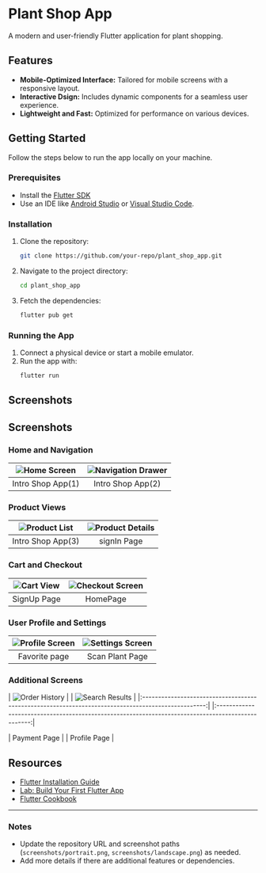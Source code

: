 # Plant Shop App

A modern and user-friendly Flutter application for plant shopping.

## Features

- **Mobile-Optimized Interface:** Tailored for mobile screens with a responsive layout.
- **Interactive Dsign:** Includes dynamic components for a seamless user experience.
- **Lightweight and Fast:** Optimized for performance on various devices.

## Getting Started

Follow the steps below to run the app locally on your machine.

### Prerequisites

- Install the [Flutter SDK](https://docs.flutter.dev/get-started/install)
- Use an IDE like [Android Studio](https://developer.android.com/studio) or [Visual Studio Code](https://code.visualstudio.com/).

### Installation

1. Clone the repository:
   ```bash
   git clone https://github.com/your-repo/plant_shop_app.git
   ```
2. Navigate to the project directory:
   ```bash
   cd plant_shop_app
   ```
3. Fetch the dependencies:
   ```bash
   flutter pub get
   ```

### Running the App

1. Connect a physical device or start a mobile emulator.
2. Run the app with:
   ```bash
   flutter run
   ```

## Screenshots
## Screenshots

### Home and Navigation
| ![Home Screen](https://github.com/user-attachments/assets/b5793e35-4ee3-49e7-8b29-06942233d8be) | ![Navigation Drawer](https://github.com/user-attachments/assets/84f7b97e-6c08-46c4-a19b-6488388982fb) |
|:-------------------------------------------------------------------------------------------------:|:----------------------------------------------------------------------------------------------------:|
| Intro Shop App(1)                                                                                     |Intro Shop App(2)                                                                                   |

### Product Views
| ![Product List](https://github.com/user-attachments/assets/63758f87-7460-47bd-a3ad-d7bb38de11dd) | ![Product Details](https://github.com/user-attachments/assets/53b3ea9f-de08-41d1-9ecd-bc97ed59b7ce) |
|:------------------------------------------------------------------------------------------------:|:----------------------------------------------------------------------------------------------------:|
| Intro Shop App(3)                                                                                    | signIn Page                                                                                     |

### Cart and Checkout
| ![Cart View](https://github.com/user-attachments/assets/f31ca81c-75fe-4c03-bebb-ae2be6a50a95) | ![Checkout Screen](https://github.com/user-attachments/assets/4bc6528e-17a0-4166-afdb-870b184e1b3e) |
|:---------------------------------------------------------------------------------------------:|:---------------------------------------------------------------------------------------------------:|
| SignUp Page                                                                                          | HomePage                                                                                           |

### User Profile and Settings
| ![Profile Screen](https://github.com/user-attachments/assets/7ec62562-ff56-4fdb-ade9-caabff018587) | ![Settings Screen](https://github.com/user-attachments/assets/bd21cfc5-54bd-480d-bf02-63d1b0e26c5c) |
|:--------------------------------------------------------------------------------------------------:|:---------------------------------------------------------------------------------------------------:|
| Favorite page                                                                                   | Scan Plant Page                                                                                     |

### Additional Screens
| ![Order History](https://github.com/user-attachments/assets/88f8bf3b-ed1d-4ccc-b7b4-f63503393abf) | | ![Search Results](https://github.com/user-attachments/assets/b4da9c2b-2545-475e-ab0f-5720cc7ac0d6) |
|:--------------------------------------------------------------------------------------------------:|  |:-------------------------------------------------------------------------------------------------:|

| Payment Page                                                                                   |      | Profile Page                                                                                  |




## Resources

- [Flutter Installation Guide](https://docs.flutter.dev/get-started/install)
- [Lab: Build Your First Flutter App](https://docs.flutter.dev/get-started/codelab)
- [Flutter Cookbook](https://docs.flutter.dev/cookbook)

---

### Notes

- Update the repository URL and screenshot paths (`screenshots/portrait.png`, `screenshots/landscape.png`) as needed.
- Add more details if there are additional features or dependencies.
